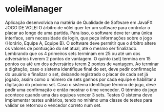 # voleiManager
Aplicação desenvolvida na matéria de Qualidade de Software em JavaFX
JOGO DE VOLEI
O árbitro de vôlei quer ter um software para controlar o placar ao longo de uma partida. Para isso, o software
deve ter uma única interface, sem necessidade de login, que peça informações sobre o jogo (Horário, Equipe
A, Equipe B).
O software deve permitir que o árbitro altere os valores de pontuação do set atual, até o mesmo ser finalizado.
Lembrando que os 4 primeiros sets terminam em 25 ou até um dos adversários tiverem 2 pontos de vantagem.
O quinto (set) termina em 15 pontos ou até um dos adversários terem 2 pontos de vantagem.
Ao terminar a digitação, caso o sistema identifique final do set, deve pedir confirmação do usuário e finalizar
o set, deixando registrado o placar de cada set já jogado, assim como o número de sets ganhos por cada equipe
e habilitar a digitação do próximo set.
Caso o sistema identifique término de jogo, deve pedir uma confirmação e então mostrar o time vencedor. O
término do jogo acontece quando uma das equipes vencer 3 sets.
Testes
O sistema deve implementar testes unitários, tendo no mínimo uma classe de testes para validar se retornou o
vencedor correto num set.
